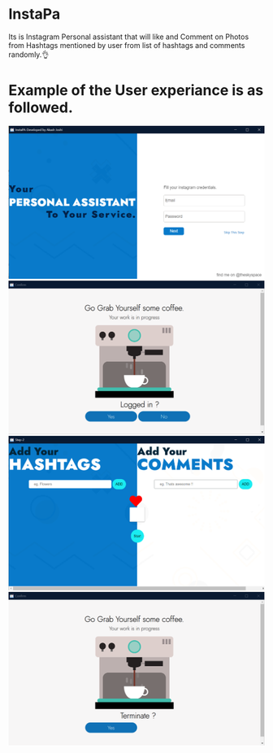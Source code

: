 # InstaPa
Its is Instagram Personal assistant that will like and Comment on Photos from Hashtags mentioned by user from list of hashtags and comments randomly.👌

# Example of the User experiance is as followed.
![Image of ScreenShot](https://github.com/Theskyspace/InstaPa/blob/master/Snaps/Screenshot%202020-12-09%20171311.png?raw=true)
![Image of ScreenShot](https://github.com/Theskyspace/InstaPa/blob/master/Snaps/Screenshot%202020-12-09%20171456.png)
![Image of ScreenShot](https://github.com/Theskyspace/InstaPa/blob/master/Snaps/Screenshot%202020-12-09%20171528.png)
![Image of ScreenShot](https://github.com/Theskyspace/InstaPa/blob/master/Snaps/Screenshot%202020-12-09%20171600.png)
